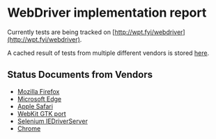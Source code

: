 # WebDriver implementation report

Currently tests are being tracked on [http://wpt.fyi/webdriver](http://wpt.fyi/webdriver).

A cached result of tests from multiple different vendors is stored
[here](https://w3c.github.io/webdriver/results/html/all.html).

## Status Documents from Vendors

* [Mozilla Firefox](https://developer.mozilla.org/en-US/docs/Mozilla/QA/Marionette/WebDriver/status)
* [Microsoft Edge](https://developer.microsoft.com/en-us/microsoft-edge/platform/status/webdriver/)
* [Apple Safari](https://developer.apple.com/library/content/documentation/NetworkingInternetWeb/Conceptual/WebDriverEndpointDoc/Commands/Commands.html)
* [WebKit GTK port](http://trac.webkit.org/wiki/WebDriverStatus)
* [Selenium IEDriverServer](https://github.com/SeleniumHQ/selenium/wiki/W3C-WebDriver-Status)
* [Chrome](https://chromium.googlesource.com/chromium/src/+/master/docs/chromedriver_status.md)
